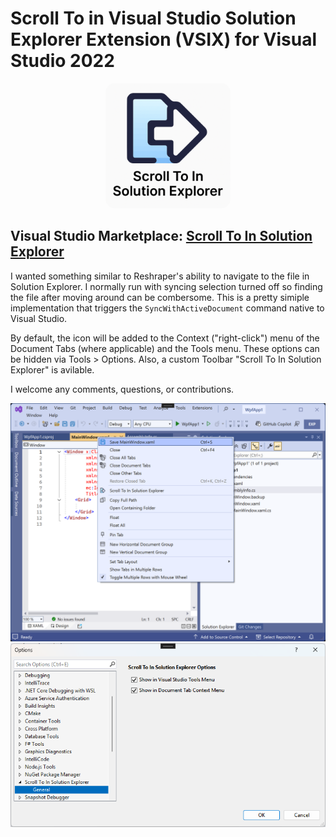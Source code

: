 # Scroll To in Visual Studio Solution Explorer Extension (VSIX) for Visual Studio 2022

<div style="text-align: center">
    <img 
        src="Documents/ScrollToInSolutionExplorerCommand_Logo.png"
        alt="Scroll To In Solution Explorer"
        width="200"
        style="border-radius: 15px;"
    />
</div>

## Visual Studio Marketplace: [Scroll To In Solution Explorer](https://marketplace.visualstudio.com/items?itemName=ErnieSalazar.ScrollToInSolutionExplorer)

I wanted something similar to Reshraper's ability to navigate to the file in Solution Explorer.  I normally run with syncing selection turned off so finding the file after moving around can be combersome.  This is a pretty simiple implementation that triggers the `SyncWithActiveDocument` command native to Visual Studio.

By default, the icon will be added to the Context ("right-click") menu of the Document Tabs (where applicable) and the Tools menu.  These options can be hidden via Tools > Options.  Also, a custom Toolbar "Scroll To In Solution Explorer" is avilable.

I welcome any comments, questions, or contributions.

<div style="text-align: center">
    <img 
        src="Documents/ScrollToInSolutionExplorer_Screenshot.png"
        alt="Scroll To In Solution Explorer"
    />
    <img 
        src="Documents/ScrollToInSolutionExplorer_Screenshot_Settings.png"
        alt="Scroll To In Solution Explorer"
    />
</div>